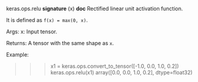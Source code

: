keras.ops.relu
__signature__
(x)
__doc__
Rectified linear unit activation function.

It is defined as `f(x) = max(0, x)`.

Args:
    x: Input tensor.

Returns:
    A tensor with the same shape as `x`.

Example:

>>> x1 = keras.ops.convert_to_tensor([-1.0, 0.0, 1.0, 0.2])
>>> keras.ops.relu(x1)
array([0.0, 0.0, 1.0, 0.2], dtype=float32)
